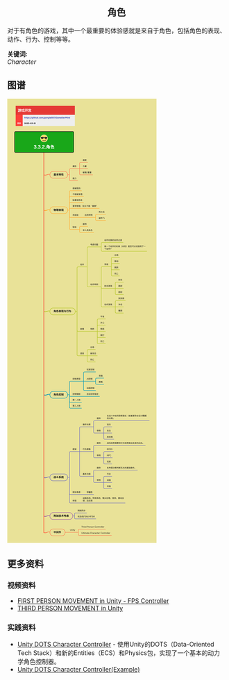 <h2 align="center">角色</h2>
<p>
对于有角色的游戏，其中一个最重要的体验感就是来自于角色，包括角色的表现、动作、行为、控制等等。
</p>

**关键词:**<br/>
*Character*

## 图谱
![图片加载中...](../../exports/3.3.2.角色.png?raw=true)

## 更多资料
### 视频资料
* [FIRST PERSON MOVEMENT in Unity - FPS Controller](https://www.youtube.com/watch?v=_QajrabyTJc)
* [THIRD PERSON MOVEMENT in Unity](https://www.youtube.com/watch?v=4HpC--2iowE)

### 实践资料
* [Unity DOTS Character Controller](https://www.vertexfragment.com/ramblings/unity-dots-character-controller) - 使用Unity的DOTS（Data-Oriented Tech Stack）和新的Entities（ECS）和Physics包，实现了一个基本的动力学角色控制器。
* [Unity DOTS Character Controller(Example)](https://github.com/ssell/UnityDotsCharacterController)